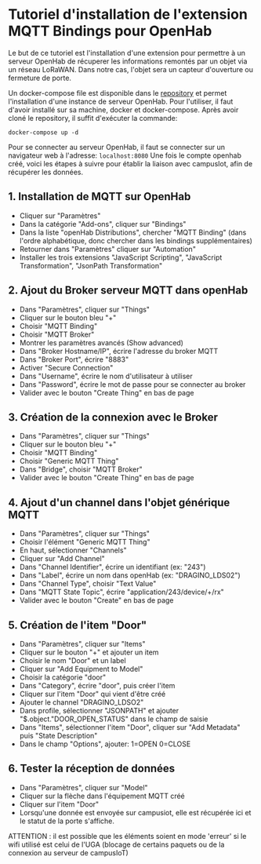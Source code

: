 # Tutoriel d'installation de l'extension MQTT Bindings pour OpenHab

Le but de ce tutoriel est l'installation d'une extension pour permettre à un serveur OpenHab de récuperer les informations remontés par un objet via un réseau LoRaWAN. Dans notre cas, l'objet sera un capteur d'ouverture ou fermeture de porte.

Un docker-compose file est disponible dans le [repository](https://github.com/Projet-INFO-S10/Domus-Docs) et permet l'installation d'une instance de serveur OpenHab. Pour l'utiliser, il faut d'avoir installé sur sa machine, docker et docker-compose.
Après avoir cloné le repository, il suffit d'exécuter la commande:

    docker-compose up -d

Pour se connecter au serveur OpenHab, il faut se connecter sur un navigateur web à l'adresse: `localhost:8080`
Une fois le compte openhab créé, voici les étapes à suivre pour établir la liaison avec campusIot, afin de récupérer les données.

## 1. Installation de MQTT sur OpenHab

- Cliquer sur "Paramètres" 
- Dans la catégorie "Add-ons", cliquer sur "Bindings" 
- Dans la liste "openHab Distributions", chercher "MQTT Binding" (dans l'ordre alphabétique, donc chercher dans les bindings supplémentaires)
- Retourner dans "Paramètres" cliquer sur "Automation"
- Installer les trois extensions "JavaScript Scripting", "JavaScript Transformation", "JsonPath Transformation"

## 2. Ajout du Broker serveur MQTT dans openHab

- Dans "Paramètres", cliquer sur "Things"
- Cliquer sur le bouton bleu "+"
- Choisir "MQTT Binding"
- Choisir "MQTT Broker"
- Montrer les paramètres avancés (Show advanced)
- Dans "Broker Hostname/IP", écrire l'adresse du broker MQTT
- Dans "Broker Port", écrire "8883"
- Activer "Secure Connection"
- Dans "Username", écrire le nom d'utilisateur à utiliser
- Dans "Password", écrire le mot de passe pour se connecter au broker
- Valider avec le bouton "Create Thing" en bas de page

## 3. Création de la connexion avec le Broker

- Dans "Paramètres", cliquer sur "Things"
- Cliquer sur le bouton bleu "+"
- Choisir "MQTT Binding"
- Choisir "Generic MQTT Thing"
- Dans "Bridge", choisir "MQTT Broker"
- Valider avec le bouton "Create Thing" en bas de page

## 4. Ajout d'un channel dans l'objet générique MQTT

- Dans "Paramètres", cliquer sur "Things"
- Choisir l'élément "Generic MQTT Thing"
- En haut, sélectionner "Channels"
- Cliquer sur "Add Channel"
- Dans "Channel Identifier", écrire un identifiant (ex: "243")
- Dans "Label", écrire un nom dans openHab (ex: "DRAGINO_LDS02")
- Dans "Channel Type", choisir "Text Value"
- Dans "MQTT State Topic", écrire "application/243/device/+/rx"
- Valider avec le bouton "Create" en bas de page

## 5. Création de l'item "Door"

- Dans "Paramètres", cliquer sur "Items"
- Cliquer sur le bouton "+" et ajouter un item
- Choisir le nom "Door" et un label
- Cliquer sur "Add Equipment to Model"
- Choisir la catégorie "door"
- Dans "Category", écrire "door", puis créer l'item
- Cliquer sur l'item "Door" qui vient d'être créé
- Ajouter le channel "DRAGINO_LDSO2"
- Dans profile, sélectionner "JSONPATH" et ajouter "$.object."DOOR_OPEN_STATUS" dans le champ de saisie
- Dans "Items", sélectionner l'item "Door", cliquer sur "Add Metadata" puis "State Description"
- Dans le champ "Options", ajouter:
1=OPEN
0=CLOSE

## 6. Tester la réception de données

- Dans "Paramètres", cliquer sur "Model"
- Cliquer sur la flèche dans  l'équipement MQTT créé
- Cliquer sur l'item "Door"
- Lorsqu'une donnée est envoyée sur campusiot, elle est récupérée ici et le statut de la porte s'affiche.

ATTENTION : il est possible que les éléments soient en mode 'erreur' si le wifi utilisé est celui de l'UGA (blocage de certains paquets ou de la connexion au serveur de campusIoT)
